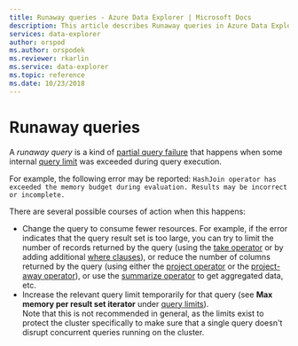 ```yaml
---
title: Runaway queries - Azure Data Explorer | Microsoft Docs
description: This article describes Runaway queries in Azure Data Explorer.
services: data-explorer
author: orspod
ms.author: orspodek
ms.reviewer: rkarlin
ms.service: data-explorer
ms.topic: reference
ms.date: 10/23/2018
---
```

# Runaway queries

A *runaway query* is a kind of [partial query failure](partialqueryfailures.md)
that happens when some internal [query limit](querylimits.md) was exceeded
during query execution.

For example, the following error may be reported:
`HashJoin operator has exceeded the memory budget during evaluation. Results may be incorrect or incomplete.`

There are several possible courses of action when this happens:
* Change the query to consume fewer resources. For example, if the error indicates
  that the query result set is too large, you can try to limit the number of
  records returned by the query (using the [take operator](../query/takeoperator.md)
  or by adding additional [where clauses](../query/whereoperator.md)),
  or reduce the number of columns returned by the query (using either the
  [project operator](../query/projectoperator.md)
  or the [project-away operator](../query/projectawayoperator.md)),
  or use the [summarize operator](../query/summarizeoperator.md)
  to get aggregated data, etc.
* Increase the relevant query limit temporarily for that query
  (see **Max memory per result set iterator** under [query limits](querylimits.md)).  
  Note that this is not recommended in general, as the limits exist to protect 
  the cluster specifically to make sure that a single query doesn't disrupt 
  concurrent queries running on the cluster.
  
  
  